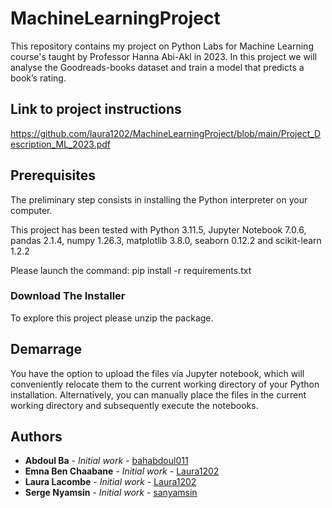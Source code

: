 # MachineLearningProject
This repository contains my project on Python Labs for Machine Learning course's taught by Professor Hanna Abi-Akl in 2023.
In this project we will analyse the Goodreads-books dataset and train a model that predicts a book’s rating.

## Link to project instructions

https://github.com/laura1202/MachineLearningProject/blob/main/Project_Description_ML_2023.pdf

## Prerequisites

The preliminary step consists in installing the Python interpreter on your computer.

This project has been tested with Python 3.11.5, Jupyter Notebook 7.0.6, pandas 2.1.4, numpy 1.26.3, matplotlib 3.8.0, seaborn 0.12.2 and scikit-learn 1.2.2

Please launch the command:
pip install -r requirements.txt

### Download The Installer

To explore this project please unzip the package.

## Demarrage

You have the option to upload the files via Jupyter notebook, which will conveniently relocate them to the current working directory of your Python installation. Alternatively, you can manually place the files in the current working directory and subsequently execute the notebooks.

## Authors


* **Abdoul Ba** - *Initial work* - [bahabdoul011](https://github.com/bahabdoul011)
* **Emna Ben Chaabane** - *Initial work* - [Laura1202](https://github.com/laura1202)
* **Laura Lacombe** - *Initial work* - [Laura1202](https://github.com/laura1202)
* **Serge Nyamsin** - *Initial work* - [sanyamsin](https://github.com/sanyamsin)
